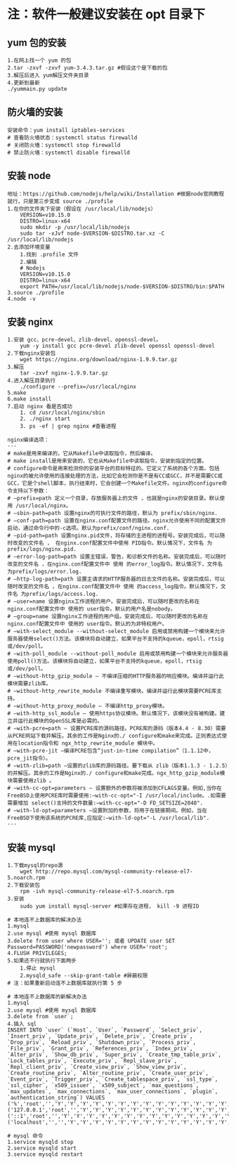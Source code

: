 # 注：软件一般建议安装在 opt 目录下

## yum 包的安装
    1.在网上找一个 yum 的包
    2.tar -zxvf -zxvf yum-3.4.3.tar.gz #假设这个是下载的包
    3.解压后进入 yum解压文件夹目录
    4.更新到最新
    ./yummain.py update

## 防火墙的安装
    安装命令：yum install iptables-services 
    # 查看防火墙状态：systemctl status firewalld
    # 关闭防火墙：systemctl stop firewalld
    # 禁止防火墙：systemctl disable firewalld

## 安装 node
    地址：https://github.com/nodejs/help/wiki/Installation #根据node官网教程就行，只是第三步变成 source ./profile  
    1.在你的文件夹下安装（假设在 /usr/local/lib/nodejs）
        VERSION=v10.15.0
        DISTRO=linux-x64
        sudo mkdir -p /usr/local/lib/nodejs
        sudo tar -xJvf node-$VERSION-$DISTRO.tar.xz -C /usr/local/lib/nodejs 
    2.去添加环境变量
        1.找到 .profile 文件
        2.编辑
        # Nodejs
        VERSION=v10.15.0
        DISTRO=linux-x64
        export PATH=/usr/local/lib/nodejs/node-$VERSION-$DISTRO/bin:$PATH
    3.source ./profile
    4.node -v

## 安装 nginx
    1.安装 gcc、pcre-devel、zlib-devel、openssl-devel。
        yum -y install gcc pcre-devel zlib-devel openssl openssl-devel
    2.下载nginx安装包
        wget https://nginx.org/download/nginx-1.9.9.tar.gz
    3.解压
        tar -zxvf nginx-1.9.9.tar.gz
    4.进入解压目录执行
        ./configure --prefix=/usr/local/nginx   
    5.make
    6.make install
    7.启动 nginx 看是否成功
        1. cd /usr/local/nginx/sbin
        2. ./nginx start
        3. ps -ef | grep nginx #查看进程

    nginx编译选项： 
    ···
    # make是用来编译的，它从Makefile中读取指令，然后编译。
    # make install是用来安装的，它也从Makefile中读取指令，安装到指定的位置。
    # configure命令是用来检测你的安装平台的目标特征的。它定义了系统的各个方面，包括nginx的被允许使用的连接处理的方法，比如它会检测你是不是有CC或GCC，并不是需要CC或GCC，它是个shell脚本，执行结束时，它会创建一个Makefile文件。nginx的configure命令支持以下参数：
    # –prefix=path 定义一个目录，存放服务器上的文件 ，也就是nginx的安装目录。默认使用 /usr/local/nginx。
    # –sbin-path=path 设置nginx的可执行文件的路径，默认为 prefix/sbin/nginx.
    # –conf-path=path 设置在nginx.conf配置文件的路径。nginx允许使用不同的配置文件启动，通过命令行中的-c选项。默认为prefix/conf/nginx.conf.
    # –pid-path=path 设置nginx.pid文件，将存储的主进程的进程号。安装完成后，可以随时改变的文件名 ， 在nginx.conf配置文件中使用 PID指令。默认情况下，文件名 为prefix/logs/nginx.pid.
    # –error-log-path=path 设置主错误，警告，和诊断文件的名称。安装完成后，可以随时改变的文件名 ，在nginx.conf配置文件中 使用 的error_log指令。默认情况下，文件名 为prefix/logs/error.log.
    # –http-log-path=path 设置主请求的HTTP服务器的日志文件的名称。安装完成后，可以随时改变的文件名 ，在nginx.conf配置文件中 使用 的access_log指令。默认情况下，文件名 为prefix/logs/access.log.
    # –user=name 设置nginx工作进程的用户。安装完成后，可以随时更改的名称在nginx.conf配置文件中 使用的 user指令。默认的用户名是nobody。
    # –group=name 设置nginx工作进程的用户组。安装完成后，可以随时更改的名称在nginx.conf配置文件中 使用的 user指令。默认的为非特权用户。
    # –with-select_module --without-select_module 启用或禁用构建一个模块来允许服务器使用select()方法。该模块将自动建立，如果平台不支持的kqueue，epoll，rtsig或/dev/poll。
    # –with-poll_module --without-poll_module 启用或禁用构建一个模块来允许服务器使用poll()方法。该模块将自动建立，如果平台不支持的kqueue，epoll，rtsig或/dev/poll。
    # –without-http_gzip_module — 不编译压缩的HTTP服务器的响应模块。编译并运行此模块需要zlib库。
    # –without-http_rewrite_module 不编译重写模块。编译并运行此模块需要PCRE库支持。
    # –without-http_proxy_module — 不编译http_proxy模块。
    # –with-http_ssl_module — 使用https协议模块。默认情况下，该模块没有被构建。建立并运行此模块的OpenSSL库是必需的。
    # –with-pcre=path — 设置PCRE库的源码路径。PCRE库的源码（版本4.4 - 8.30）需要从PCRE网站下载并解压。其余的工作是Nginx的./ configure和make来完成。正则表达式使用在location指令和 ngx_http_rewrite_module 模块中。
    # –with-pcre-jit —编译PCRE包含“just-in-time compilation”（1.1.12中， pcre_jit指令）。
    # –with-zlib=path —设置的zlib库的源码路径。要下载从 zlib（版本1.1.3 - 1.2.5）的并解压。其余的工作是Nginx的./ configure和make完成。ngx_http_gzip_module模块需要使用zlib 。
    # –with-cc-opt=parameters — 设置额外的参数将被添加到CFLAGS变量。例如,当你在FreeBSD上使用PCRE库时需要使用:–with-cc-opt="-I /usr/local/include。.如需要需要增加 select()支持的文件数量:–with-cc-opt="-D FD_SETSIZE=2048".
    # –with-ld-opt=parameters —设置附加的参数，将用于在链接期间。例如，当在FreeBSD下使用该系统的PCRE库,应指定:–with-ld-opt="-L /usr/local/lib".
    ···

## 安装 mysql
    1.下载mysql的repo源
        wget http://repo.mysql.com/mysql-community-release-el7-5.noarch.rpm 
    2.下载安装包
        rpm -ivh mysql-community-release-el7-5.noarch.rpm
    3.安装
        sudo yum install mysql-server #如果存在进程， kill -9 进程ID 

    # 本地连不上数据库的解决办法
    1.mysql
    2.use mysql #使用 mysql 数据库
    3.delete from user where USER=''; 或者 UPDATE user SET Password=PASSWORD('newpassword') where USER='root';
    4.FLUSH PRIVILEGES;
    5.如果还不行就执行下面两步
        1.停止 mysql
        2.mysqld_safe --skip-grant-table #屏蔽权限
    # 注：如果重新启动连不上数据库就执行第 5 步
    
    # 本地连不上数据库的新解决办法
    1.mysql
    2.use mysql #使用 mysql 数据库
    3.delete from `user`;
    4.插入 sql
    INSERT INTO `user` (`Host`, `User`, `Password`, `Select_priv`, `Insert_priv`, `Update_priv`, `Delete_priv`, `Create_priv`, `Drop_priv`, `Reload_priv`, `Shutdown_priv`, `Process_priv`, `File_priv`, `Grant_priv`, `References_priv`, `Index_priv`, `Alter_priv`, `Show_db_priv`, `Super_priv`, `Create_tmp_table_priv`, `Lock_tables_priv`, `Execute_priv`, `Repl_slave_priv`, `Repl_client_priv`, `Create_view_priv`, `Show_view_priv`, `Create_routine_priv`, `Alter_routine_priv`, `Create_user_priv`, `Event_priv`, `Trigger_priv`, `Create_tablespace_priv`, `ssl_type`, `ssl_cipher`, `x509_issuer`, `x509_subject`, `max_questions`, `max_updates`, `max_connections`, `max_user_connections`, `plugin`, `authentication_string`) VALUES 
    ('%','root','','Y','Y','Y','Y','Y','Y','Y','Y','Y','Y','Y','Y','Y','Y','Y','Y','Y','Y','Y','Y','Y','Y','Y','Y','Y','Y','Y','Y','Y','','','','',0,0,0,0,'',''),
    ('127.0.0.1','root','','Y','Y','Y','Y','Y','Y','Y','Y','Y','Y','Y','Y','Y','Y','Y','Y','Y','Y','Y','Y','Y','Y','Y','Y','Y','Y','Y','Y','Y','','','','',0,0,0,0,'',''),  ('::1','root','','Y','Y','Y','Y','Y','Y','Y','Y','Y','Y','Y','Y','Y','Y','Y','Y','Y','Y','Y','Y','Y','Y','Y','Y','Y','Y','Y','Y','Y','','','','',0,0,0,0,'',''), ('localhost','','','Y','Y','Y','Y','Y','Y','Y','Y','Y','Y','Y','Y','Y','Y','Y','Y','Y','Y','Y','Y','Y','Y','Y','Y','Y','Y','Y','Y','Y','','','','',0,0,0,0,'','');

    # mysql 命令
    1.service mysqld stop 
    2.service mysqld start 
    3.service mysqld restart
